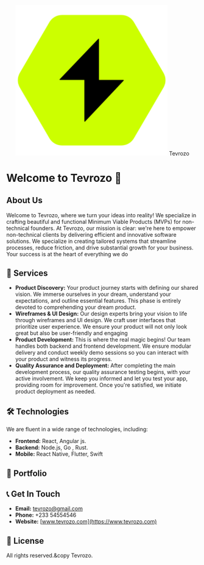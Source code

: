 <p align="center">
  <img src="./assets/tevrozo green logo.svg" alt="tevrozo-logo" width="400">
  Tevrozo
</p>

# Welcome to Tevrozo :wave:

## About Us

Welcome to Tevrozo, where we turn your ideas into reality! We specialize in crafting beautiful and functional Minimum Viable Products (MVPs) for non-technical founders. At Tevrozo, our mission is clear: we're here to empower non-technical clients by delivering efficient and innovative software solutions. We specialize in creating tailored systems that streamline processes, reduce friction, and drive substantial growth for your business. Your success is at the heart of everything we do

## 🚀 Services

- **Product Discovery:** Your product journey starts with defining our shared vision. We immerse ourselves in your dream, understand your expectations, and outline essential features. This phase is entirely devoted to comprehending your dream product.
- **Wireframes & UI Design:** Our design experts bring your vision to life through wireframes and UI design. We craft user interfaces that prioritize user experience. We ensure your product will not only look great but also be user-friendly and engaging
- **Product Development:** This is where the real magic begins! Our team handles both backend and frontend development. We ensure modular delivery and conduct weekly demo sessions so you can interact with your product and witness its progress.
- **Quality Assurance and Deployment:** After completing the main development process, our quality assurance testing begins, with your active involvement. We keep you informed and let you test your app, providing room for improvement. Once you're satisfied, we initiate product deployment as needed.

## 🛠️ Technologies

We are fluent in a wide range of technologies, including:

- **Frontend:** React, Angular js. 
- **Backend:** Node.js, Go , Rust.
- **Mobile:** React Native, Flutter, Swift

## 📂 Portfolio



## 📞 Get In Touch

- **Email:** [tevrozo@gmail.com](mailto:tevrozo@gmail.com)
- **Phone:** +233 54554546
- **Website:** [www.tevrozo.com](https://www.tevrozo.com)

## 📝 License

All rights reserved.&copy Tevrozo.

